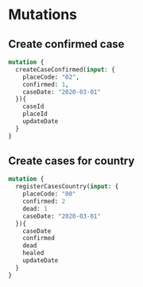 # Mutations

## Create confirmed case

```graphql
mutation {
  createCaseConfirmed(input: {
    placeCode: "02",
    confirmed: 1,
    caseDate: "2020-03-01"
  }){
    caseId
    placeId
    updateDate
  }
}
```

## Create cases for country

```graphql
mutation {
  registerCasesCountry(input: {
    placeCode: "00"
    confirmed: 2
    dead: 1
    caseDate: "2020-03-01"
  }){
    caseDate
    confirmed
    dead
    healed
    updateDate
  }
}
```